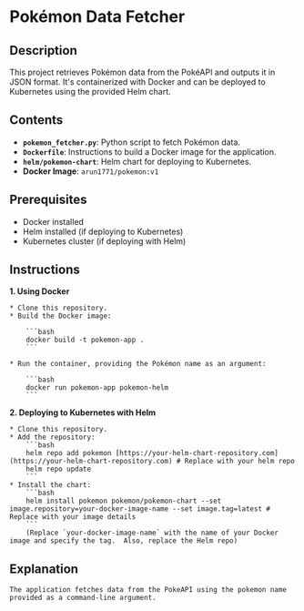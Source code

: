 # Pokémon Data Fetcher

## Description

This project retrieves Pokémon data from the PokéAPI and outputs it in JSON format. It's containerized with Docker and can be deployed to Kubernetes using the provided Helm chart.

## Contents

* **`pokemon_fetcher.py`**:  Python script to fetch Pokémon data.
* **`Dockerfile`**:  Instructions to build a Docker image for the application.
* **`helm/pokemon-chart`**:  Helm chart for deploying to Kubernetes.
* **Docker Image**: `arun1771/pokemon:v1`

## Prerequisites

* Docker installed
* Helm installed (if deploying to Kubernetes)
* Kubernetes cluster (if deploying with Helm)

## Instructions

**1.  Using Docker**

    * Clone this repository.
    * Build the Docker image:
    
        ```bash
        docker build -t pokemon-app .
        ```
        
    * Run the container, providing the Pokémon name as an argument:
    
        ```bash
        docker run pokemon-app pokemon-helm
        ```

**2.  Deploying to Kubernetes with Helm**

    * Clone this repository.
    * Add the repository:
        ```bash
        helm repo add pokemon [https://your-helm-chart-repository.com](https://your-helm-chart-repository.com) # Replace with your helm repo
        helm repo update
        ```
    * Install the chart:
        ```bash
        helm install pokemon pokemon/pokemon-chart --set image.repository=your-docker-image-name --set image.tag=latest # Replace with your image details
        ```
        (Replace `your-docker-image-name` with the name of your Docker image and specify the tag.  Also, replace the Helm repo)

##   Explanation
    The application fetches data from the PokeAPI using the pokemon name provided as a command-line argument.
